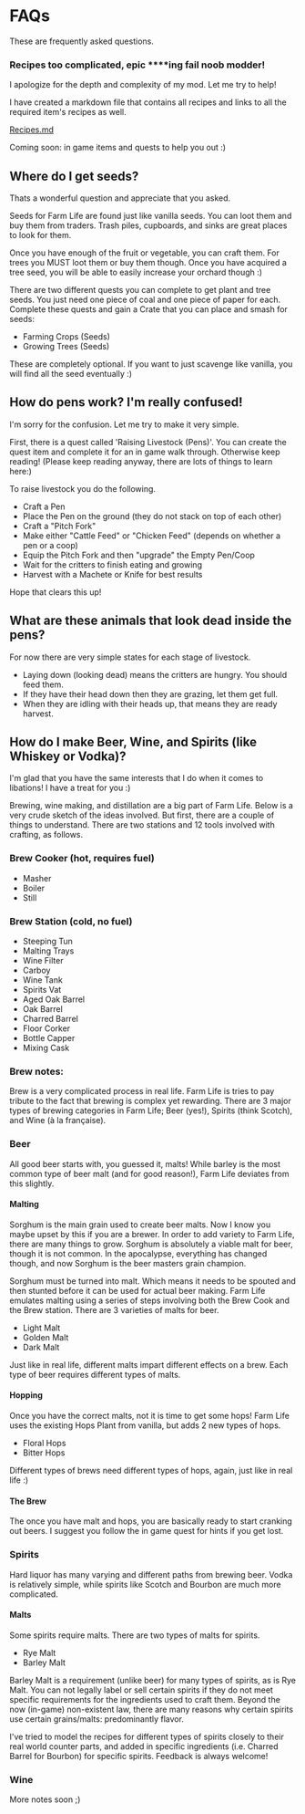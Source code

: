 # FAQs

These are frequently asked questions.

### Recipes too complicated, epic ****ing fail noob modder!

I apologize for the depth and complexity of my mod. Let me try to help!

I have created a markdown file that contains all recipes and links to all the required item's recipes as well.

[Recipes.md](Recipes.md)

Coming soon: in game items and quests to help you out :)

## Where do I get seeds?

Thats a wonderful question and appreciate that you asked.

Seeds for Farm Life are found just like vanilla seeds. You can loot them and buy them from traders. Trash piles, cupboards, and sinks are great places to look for them.

Once you have enough of the fruit or vegetable, you can craft them. For trees you MUST loot them or buy them though. Once you have acquired a tree seed, you will be able to easily increase your orchard though :)

There are two different quests you can complete to get plant and tree seeds. You just need one piece of coal and one piece of paper for each. Complete these quests and gain a Crate that you can place and smash for seeds:

- Farming Crops (Seeds)
- Growing Trees (Seeds)

These are completely optional. If you want to just scavenge like vanilla, you will find all the seed eventually :)

## How do pens work? I'm really confused!

I'm sorry for the confusion. Let me try to make it very simple.

First, there is a quest called 'Raising Livestock (Pens)'. You can create the quest item and complete it for an in game walk through. Otherwise keep reading! (Please keep reading anyway, there are lots of things to learn here:)

To raise livestock you do the following.

- Craft a Pen
- Place the Pen on the ground (they do not stack on top of each other)
- Craft a "Pitch Fork"
- Make either "Cattle Feed" or "Chicken Feed" (depends on whether a pen or a coop)
- Equip the Pitch Fork and then "upgrade" the Empty Pen/Coop
- Wait for the critters to finish eating and growing
- Harvest with a Machete or Knife for best results

Hope that clears this up!

## What are these animals that look dead inside the pens?

For now there are very simple states for each stage of livestock.

- Laying down (looking dead) means the critters are hungry. You should feed them.
- If they have their head down then they are grazing, let them get full.
- When they are idling with their heads up, that means they are ready harvest.

## How do I make Beer, Wine, and Spirits (like Whiskey or Vodka)?

I'm glad that you have the same interests that I do when it comes to libations! I have a treat for you :)

Brewing, wine making, and distillation are a big part of Farm Life. Below is a very crude sketch of the ideas involved. But first, there are a couple of things to understand. There are two stations and 12 tools involved with crafting, as follows.

### Brew Cooker (hot, requires fuel)

- Masher
- Boiler
- Still

### Brew Station (cold, no fuel)

- Steeping Tun
- Malting Trays
- Wine Filter
- Carboy
- Wine Tank
- Spirits Vat
- Aged Oak Barrel
- Oak Barrel
- Charred Barrel
- Floor Corker
- Bottle Capper
- Mixing Cask

### Brew notes:

Brew is a very complicated process in real life. Farm Life is tries to pay tribute to the fact that brewing is complex yet rewarding. There are 3 major types of brewing categories in Farm Life; Beer (yes!), Spirits (think Scotch), and Wine (à la française).

### Beer

All good beer starts with, you guessed it, malts! While barley is the most common type of beer malt (and for good reason!), Farm Life deviates from this slightly.

#### Malting

Sorghum is the main grain used to create beer malts. Now I know you maybe upset by this if you are a brewer. In order to add variety to Farm Life, there are many things to grow. Sorghum is absolutely a viable malt for beer, though it is not common. In the apocalypse, everything has changed though, and now Sorghum is the beer masters grain champion.

Sorghum must be turned into malt. Which means it needs to be spouted and then stunted before it can be used for actual beer making. Farm Life emulates malting using a series of steps involving both the Brew Cook and the Brew station. There are 3 varieties of malts for beer.

- Light Malt
- Golden Malt
- Dark Malt

Just like in real life, different malts impart different effects on a brew. Each type of beer requires different types of malts.

#### Hopping

Once you have the correct malts, not it is time to get some hops! Farm Life uses the existing Hops Plant from vanilla, but adds 2 new types of hops.

- Floral Hops
- Bitter Hops

Different types of brews need different types of hops, again, just like in real life :)

#### The Brew

The once you have malt and hops, you are basically ready to start cranking out beers. I suggest you follow the in game quest for hints if you get lost.


### Spirits

Hard liquor has many varying and different paths from brewing beer. Vodka is relatively simple, while spirits like Scotch and Bourbon are much more complicated.

#### Malts

Some spirits require malts. There are two types of malts for spirits.

- Rye Malt
- Barley Malt

Barley Malt is a requirement (unlike beer) for many types of spirits, as is Rye Malt. You can not legally label or sell certain spirits if they do not meet specific requirements for the ingredients used to craft them. Beyond the now (in-game) non-existent law, there are many reasons why certain spirits use certain grains/malts: predominantly flavor.

I've tried to model the recipes for different types of spirits closely to their real world counter parts, and added in specific ingredients (i.e. Charred Barrel for Bourbon) for specific spirits. Feedback is always welcome!

### Wine

More notes soon ;)
